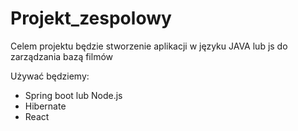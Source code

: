 # Projekt_zespolowy
<p>Celem projektu będzie stworzenie aplikacji w języku JAVA lub js do zarządzania bazą filmów</p>
Używać będziemy:
<ul>
  <li>Spring boot lub Node.js</li>
  <li>Hibernate</li>
  <li>React</li>
</ul>
